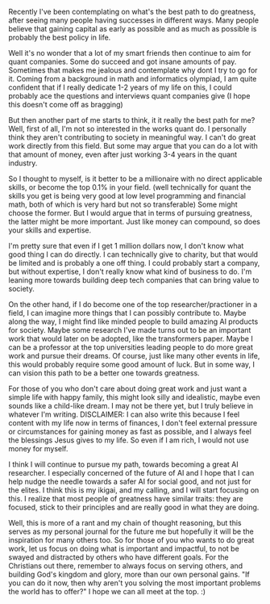 Recently I've been contemplating on what's the best path to do greatness, after seeing many people having successes in different ways. Many people believe that gaining capital as early as possible and as much as possible is probably the best policy in life. 

Well it's no wonder that a lot of my smart friends then continue to aim for quant companies. Some do succeed and got insane amounts of pay. Sometimes that makes me jealous and contemplate why dont I try to go for it. Coming from a background in math and informatics olympiad, I am quite confident that if I really dedicate 1-2 years of my life on this, I could probably ace the questions and interviews quant companies give (I hope this doesn't come off as bragging)

But then another part of me starts to think, it it really the best path for me? Well, first of all, I'm not so interested in the works quant do. I personally think they aren't contributing to society in meaningful way. I can't do great work directly from this field. But some may argue that you can do a lot with that amount of money, even after just working 3-4 years in the quant industry. 

So I thought to myself, is it better to be a millionaire with no direct applicable skills, or become the top 0.1% in your field. (well technically for quant the skills you get is being very good at low level programming and financial math, both of which is very hard but not so transferable) Some might choose the former. But I would argue that in terms of pursuing greatness, the latter might be more important. Just like money can compound, so does your skills and expertise.

I'm pretty sure that even if I get 1 million dollars now, I don't know what good thing I can do directly. I can technically give to charity, but that would be limited and is probably a one off thing. I could probably start a company, but without expertise, I don't really know what kind of business to do. I'm leaning more towards building deep tech companies that can bring value to society.

On the other hand, if I do become one of the top researcher/practioner in a field, I can imagine more things that I can possibly contribute to. Maybe along the way, I might find like minded people to build amazing AI products for society. Maybe some research I've made turns out to be an important work that would later on be adopted, like the transformers paper. Maybe I can be a professor at the top universities leading people to do more great work and pursue their dreams. Of course, just like many other events in life, this would probably require some good amount of luck. But in some way, I can vision this path to be a better one towards greatness.

For those of you who don't care about doing great work and just want a simple life with happy family, this might look silly and idealistic, maybe even sounds like a child-like dream. I may not be there yet, but I truly believe in whatever I'm writing. DISCLAIMER: I can also write this because I feel content with my life now in terms of finances, I don't feel external pressure or circumstances for gaining money as fast as possible, and I always feel the blessings Jesus gives to my life. So even if I am rich, I would not use money for myself.

I think I will continue to pursue my path, towards becoming a great AI researcher. I especially concerned of the future of AI and I hope that I can help nudge the needle towards a safer AI for social good, and not just for the elites. I think this is my ikigai, and my calling, and I will start focusing on this. I realize that most people of greatness have similar traits: they are focused, stick to their principles and are really good in what they are doing.

Well, this is more of a rant and my chain of thought reasoning, but this serves as my personal journal for the future me but hopefully it will be the inspiration for many others too. So for those of you who wants to do great work, let us focus on doing what is important and impactful, to not be swayed and distracted by others who have different goals. For the Christians out there, remember to always focus on serving others, and building God's kingdom and glory, more than our own personal gains. "If you can do it now, then why aren't you solving the most important problems the world has to offer?" I hope we can all meet at the top. :)
